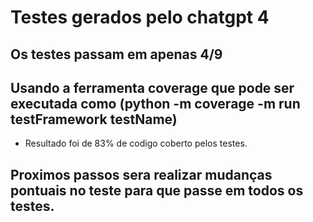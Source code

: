 # Testes gerados pelo chatgpt 4

## Os testes passam em apenas 4/9

## Usando a ferramenta coverage que pode ser executada como (python -m coverage -m run testFramework testName)

- Resultado foi de 83% de codigo coberto pelos testes.

## Proximos passos sera realizar mudanças pontuais no teste para que passe em todos os testes.
